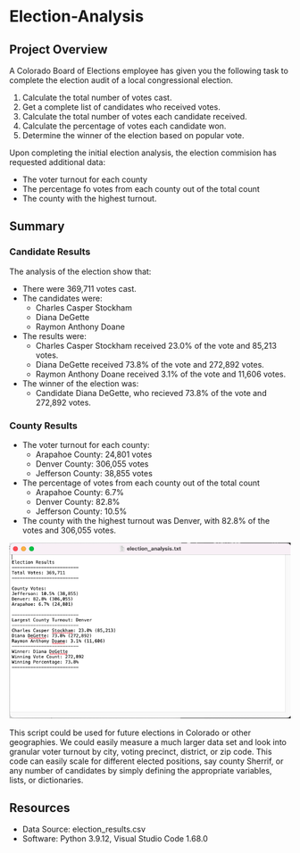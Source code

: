 # Election-Analysis

## Project Overview
A Colorado Board of Elections employee has given you the following task to complete the election audit of a local congressional election.

1. Calculate the total number of votes cast.
2. Get a complete list of candidates who received votes.
3. Calculate the total number of votes each candidate received.
4. Calculate the percentage of votes each candidate won.
5. Determine the winner of the election based on popular vote.

Upon completing the initial election analysis, the election commision has requested additional data:
- The voter turnout for each county
- The percentage fo votes from each county out of the total count
- The county with the highest turnout.

## Summary
### Candidate Results
The analysis of the election show that:
- There were 369,711 votes cast.
- The candidates were:
    - Charles Casper Stockham
    - Diana DeGette
    - Raymon Anthony Doane
- The results were:
    - Charles Casper Stockham received 23.0% of the vote and 85,213 votes.
    - Diana DeGette received 73.8% of the vote and 272,892 votes.
    - Raymon Anthony Doane received 3.1% of the vote and 11,606 votes.
- The winner of the election was:
    - Candidate Diana DeGette, who recieved 73.8% of the vote and 272,892 votes.
  
### County Results
- The voter turnout for each county:
    - Arapahoe County: 24,801 votes
    - Denver County: 306,055 votes
    - Jefferson County: 38,855 votes
- The percentage of votes from each county out of the total count
    - Arapahoe County: 6.7%
    - Denver County: 82.8%
    - Jefferson County: 10.5%
- The county with the highest turnout was Denver, with 82.8% of the votes and 306,055 votes.

![Election_Results](Resources/Text_file_screenshot.png)

This script could be used for future elections in Colorado or other geographies. We could easily measure a much larger data set and look into granular voter turnout by city, voting precinct, district, or zip code. This code can easily scale for different elected positions, say county Sherrif, or any number of candidates by simply defining the appropriate variables, lists, or dictionaries.

## Resources
- Data Source: election_results.csv
- Software: Python 3.9.12, Visual Studio Code 1.68.0
